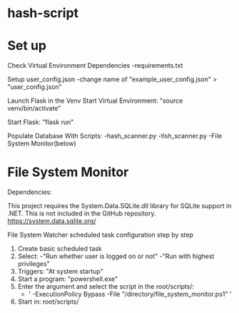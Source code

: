 # hash-script


# Set up 

Check Virtual Environment Dependencies
    -requirements.txt

Setup user_config.json
    -change name of "example_user_config.json" > "user_config.json"

Launch Flask in the Venv
Start Virtual Environment:
"source venv/bin/activate"

Start Flask:
"flask run"

Populate Database With Scripts:
-hash_scanner.py
-tlsh_scanner.py
-File System Monitor(below)

# File System Monitor

Dependencies:

This project requires the System.Data.SQLite.dll library for SQLite support in .NET. This is not included in the GitHub repository. https://system.data.sqlite.org/


File System Watcher scheduled task configuration step by step

1. Create basic scheduled task
2. Select: 
    -"Run whether user is logged on or not"
    -"Run with highest privileges"
3. Triggers: "At system startup"
4. Start a program: "powershell.exe"
5. Enter the argument and select the script in the root/scripts/:
    - ' -ExecutionPolicy Bypass -File "/directory/file_system_monitor.ps1" '
6. Start in: root/scripts/